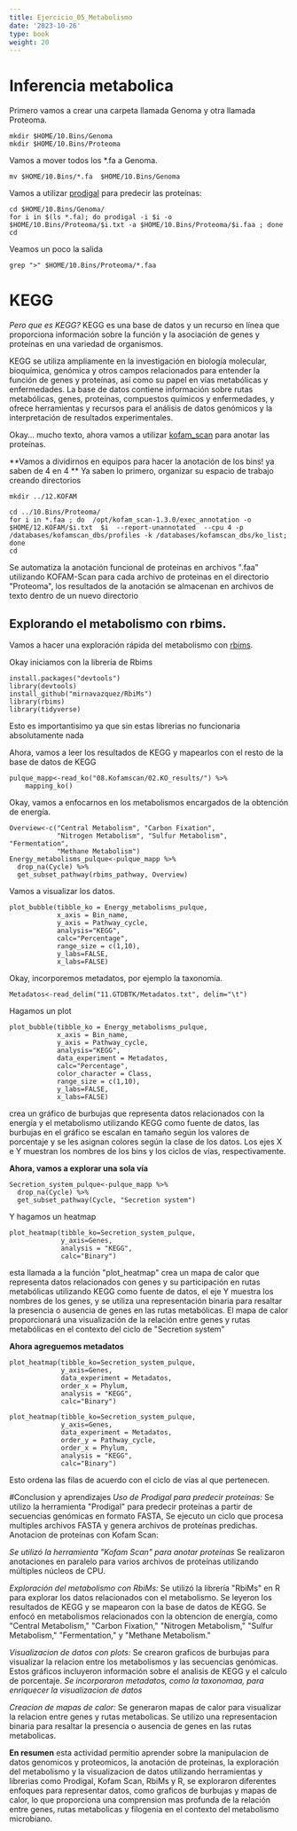 ```yaml
---
title: Ejercicio_05_Metabolismo
date: '2023-10-26'
type: book
weight: 20
---
```

# Inferencia metabolica

Primero vamos a crear una carpeta llamada Genoma y otra llamada Proteoma.

```
mkdir $HOME/10.Bins/Genoma
mkdir $HOME/10.Bins/Proteoma
```

Vamos a mover todos los *.fa a Genoma.

```
mv $HOME/10.Bins/*.fa  $HOME/10.Bins/Genoma
```

Vamos a utilizar [prodigal](https://github.com/hyattpd/Prodigal) para predecir las proteínas:

```
cd $HOME/10.Bins/Genoma/
for i in $(ls *.fa); do prodigal -i $i -o $HOME/10.Bins/Proteoma/$i.txt -a $HOME/10.Bins/Proteoma/$i.faa ; done
cd
```

Veamos un poco la salida

```
grep ">" $HOME/10.Bins/Proteoma/*.faa
```

# KEGG
*Pero que es KEGG?*
KEGG es una base de datos y un recurso en línea que proporciona información sobre la función y la asociación de genes y proteínas en una variedad de organismos.

KEGG se utiliza ampliamente en la investigación en biología molecular, bioquímica, genómica y otros campos relacionados para entender la función de genes y proteínas, así como su papel en vías metabólicas y enfermedades. La base de datos contiene información sobre rutas metabólicas, genes, proteínas, compuestos químicos y enfermedades, y ofrece herramientas y recursos para el análisis de datos genómicos y la interpretación de resultados experimentales.

Okay... mucho texto, ahora vamos a utilizar [kofam_scan](https://github.com/takaram/kofam_scan) para anotar las proteínas.

**Vamos a dividirnos en equipos para hacer la anotación de los bins! ya saben de 4 en 4 **
Ya saben lo primero, organizar su espacio de trabajo creando directorios
```
mkdir ../12.KOFAM
```

```
cd ../10.Bins/Proteoma/
for i in *.faa ; do  /opt/kofam_scan-1.3.0/exec_annotation -o  $HOME/12.KOFAM/$i.txt  $i  --report-unannotated  --cpu 4 -p /databases/kofamscan_dbs/profiles -k /databases/kofamscan_dbs/ko_list; done
cd 
```
Se automatiza la anotación funcional de proteinas en archivos ".faa" utilizando KOFAM-Scan para cada archivo de proteinas en el directorio "Proteoma", los resultados de la anotación se almacenan en archivos de texto dentro de un nuevo directorio

## Explorando el metabolismo con rbims.

Vamos a hacer una exploración rápida del metabolismo con [rbims](https://mirnavazquez.github.io/RbiMs/index.html).

Okay iniciamos con la librería de Rbims

```
install.packages("devtools")
library(devtools)
install_github("mirnavazquez/RbiMs")
library(rbims)
library(tidyverse)
```
Esto es importantisimo ya que sin estas librerias no funcionaria absolutamente nada

Ahora, vamos a leer los resultados de KEGG y mapearlos con el resto de la base de datos de KEGG

```
pulque_mapp<-read_ko("08.Kofamscan/02.KO_results/") %>%
    mapping_ko()
```

Okay, vamos a enfocarnos en los metabolismos encargados de la obtención de energía. 

```
Overview<-c("Central Metabolism", "Carbon Fixation", 
            "Nitrogen Metabolism", "Sulfur Metabolism", "Fermentation", 
            "Methane Metabolism")
Energy_metabolisms_pulque<-pulque_mapp %>%
  drop_na(Cycle) %>%
  get_subset_pathway(rbims_pathway, Overview) 
```

Vamos a visualizar los datos.

```
plot_bubble(tibble_ko = Energy_metabolisms_pulque,
            x_axis = Bin_name, 
            y_axis = Pathway_cycle,
            analysis="KEGG",
            calc="Percentage",
            range_size = c(1,10),
            y_labs=FALSE,
            x_labs=FALSE)  
```

Okay, incorporemos metadatos, por ejemplo la taxonomía. 

```
Metadatos<-read_delim("11.GTDBTK/Metadatos.txt", delim="\t")
```

Hagamos un plot

```
plot_bubble(tibble_ko = Energy_metabolisms_pulque,
            x_axis = Bin_name, 
            y_axis = Pathway_cycle,
            analysis="KEGG",
            data_experiment = Metadatos,
            calc="Percentage",
            color_character = Class,
            range_size = c(1,10),
            y_labs=FALSE,
            x_labs=FALSE) 
```
crea un gráfico de burbujas que representa datos relacionados con la energía y el metabolismo utilizando KEGG como fuente de datos, las burbujas en el gráfico se escalan en tamaño según los valores de porcentaje y se les asignan colores según la clase de los datos. Los ejes X e Y muestran los nombres de los bins y los ciclos de vías, respectivamente.

**Ahora, vamos a explorar una sola vía**

```
Secretion_system_pulque<-pulque_mapp %>%
  drop_na(Cycle) %>%
  get_subset_pathway(Cycle, "Secretion system")
```

Y hagamos un heatmap

```
plot_heatmap(tibble_ko=Secretion_system_pulque, 
             y_axis=Genes,
             analysis = "KEGG",
             calc="Binary")
```
esta llamada a la función "plot_heatmap" crea un mapa de calor que representa datos relacionados con genes y su participación en rutas metabólicas utilizando KEGG como fuente de datos, el eje Y muestra los nombres de los genes, y se utiliza una representación binaria para resaltar la presencia o ausencia de genes en las rutas metabólicas. El mapa de calor proporcionará una visualización de la relación entre genes y rutas metabólicas en el contexto del ciclo de "Secretion system"

**Ahora agreguemos metadatos**

```
plot_heatmap(tibble_ko=Secretion_system_pulque, 
             y_axis=Genes,
             data_experiment = Metadatos,
             order_x = Phylum,
             analysis = "KEGG",
             calc="Binary")
```

```
plot_heatmap(tibble_ko=Secretion_system_pulque, 
             y_axis=Genes,
             data_experiment = Metadatos,
             order_y = Pathway_cycle,
             order_x = Phylum,
             analysis = "KEGG",
             calc="Binary")
```
Esto ordena las filas de acuerdo con el ciclo de vías al que pertenecen.

#Conclusion y aprendizajes 
*Uso de Prodigal para predecir proteínas:*
   Se utilizo la herramienta "Prodigal" para predecir proteínas a partir de secuencias genómicas en formato FASTA, Se ejecuto un ciclo que procesa multiples archivos FASTA y genera archivos de proteínas predichas.
Anotacion de proteínas con Kofam Scan:

*Se utilizó la herramienta "Kofam Scan" para anotar proteínas* Se realizaron anotaciones en paralelo para varios archivos de proteínas utilizando múltiples núcleos de CPU.

*Exploración del metabolismo con RbiMs:*
Se utilizó la librería "RbiMs" en R para explorar los datos relacionados con el metabolismo.
Se leyeron los resultados de KEGG y se mapearon con la base de datos de KEGG.
Se enfocó en metabolismos relacionados con la obtencion de energía, como "Central Metabolism," "Carbon Fixation," "Nitrogen Metabolism," "Sulfur Metabolism," "Fermentation," y "Methane Metabolism."

*Visualizacion de datos con plots:*
Se crearon graficos de burbujas para visualizar la relacion entre los metabolismos y las secuencias genómicas. Estos gráficos incluyeron información sobre el analisis de KEGG y el calculo de porcentaje.
*Se incorporaron metadatos, como la taxonomaa, para enriquecer la visualizacion de datos*

*Creacion de mapas de calor:*
Se generaron mapas de calor para visualizar la relacion entre genes y rutas metabolicas. Se utilizo una representacion binaria para resaltar la presencia o ausencia de genes en las rutas metabolicas.

**En resumen** esta actividad permitio aprender sobre la manipulacion de datos genomicos y proteomicos, la anotación de proteinas, la exploración del metabolismo y la visualizacion de datos utilizando herramientas y librerias como Prodigal, Kofam Scan, RbiMs y R,  se exploraron diferentes enfoques para representar datos, como graficos de burbujas y mapas de calor, lo que proporciona una comprension mas profunda de la relación entre genes, rutas metabolicas y filogenia en el contexto del metabolismo microbiano.

